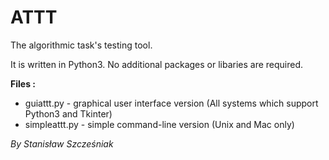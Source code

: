 # ATTT
The algorithmic task's testing tool.

It is written in Python3. No additional packages or libaries are required.

**Files :**
* guiattt.py - graphical user interface version (All systems which support Python3 and Tkinter)  
* simpleattt.py - simple command-line version (Unix and Mac only)


*By Stanisław Szcześniak*
